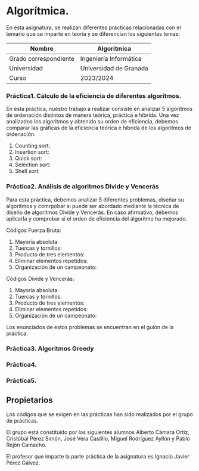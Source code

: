 # Algorítmica.

En esta asignatura, se realizan diferentes prácticas relacionadas con el temario que se imparte en teoría y se diferencian los siguientes temas:


| Nombre                | Algorítmica                                               |
| --------------------- | --------------------------------------------------------- |
| Grado correspondiente | Ingeniería Informática                                    |
| Universidad           | Universidad de Granada                                    |
| Curso                 | 2023/2024                                                 |


### Práctica1. Cálculo de la eficiencia de diferentes algoritmos.
En esta práctica, nuestro trabajo a realizar consiste en analizar 5 algoritmos de ordenación distintos de manera teórica, práctica e híbrida. Una vez analizados los algoritmos y obtenido su orden de eficiencia, debemos comparar las gráficas de la eficiencia teórica e híbrida de los algoritmos de ordenación.

1. Counting sort: 
2. Insertion sort:
3. Quick sort:
4. Selection sort:
5. Shell sort:


### Práctica2. Análisis de algoritmos Divide y Vencerás
Para esta práctica, debemos analizar 5 diferentes problemas, diseñar su algoritmos y comrpobar si puede ser abordado mediante la técnica de diseño de algoritmos Divide y Vencerás. En caso afirmativo, debemos aplicarla y comprobar si el orden de eficiencia del algoritmo ha mejorado.

Códigos Fuerza Bruta:
1. Mayoría absoluta: 
2. Tuercas y tornillos:
3. Producto de tres elementos:
4. Eliminar elementos repetidos:
5. Organización de un campeonato:

Códigos Divide y Vencerás:
1. Mayoría absoluta: 
2. Tuercas y tornillos:
3. Producto de tres elementos:
4. Eliminar elementos repetidos:
5. Organización de un campeonato:

Los enunciados de estos problemas se encuentran en el guión de la práctica. 

### Práctica3. Algoritmos Greedy

### Práctica4.

### Práctica5.



## Propietarios

Los códigos que se exigen en las prácticas han sido realizados por el grupo de prácticas.

El grupo está constituido por los siguientes alumnos Alberto Cámara Ortiz, Cristóbal Pérez Simón, José Vera Castillo, Miguel Rodríguez Ayllón y Pablo Rejón Camacho.

El profesor que imparte la parte práctica de la asignatura es Ignacio Javier Pérez Gálvez.